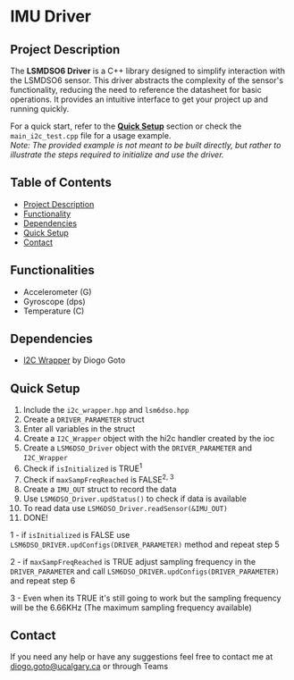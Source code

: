 # IMU Driver

## Project Description

The **LSMDSO6 Driver** is a C++ library designed to simplify interaction with the LSMDSO6 sensor. This driver abstracts the complexity of the sensor's functionality, reducing the need to reference the datasheet for basic operations. It provides an intuitive interface to get your project up and running quickly.

For a quick start, refer to the **[Quick Setup](#quick-setup)** section or check the `main_i2c_test.cpp` file for a usage example.  
*Note: The provided example is not meant to be built directly, but rather to illustrate the steps required to initialize and use the driver.*


## Table of Contents
- [Project Description](#project-description)
- [Functionality](#functionality)
- [Dependencies](#dependencies)
- [Quick Setup](#quick-setup)
- [Contact](#contact)

## Functionalities
- Accelerometer (G)
- Gyroscope (dps)
- Temperature (C)

## Dependencies
- [I2C Wrapper](https://github.com/UCSOAR/CommunicationSystemsSubmodule/tree/Diogo/I2C) by Diogo Goto

## Quick Setup
1. Include the `i2c_wrapper.hpp` and `lsm6dso.hpp` 
2. Create a `DRIVER_PARAMETER` struct 
3. Enter all variables in the struct 
3. Create a `I2C_Wrapper` object with the hi2c handler created by the ioc
4. Create a `LSM6DSO_Driver` object with the `DRIVER_PARAMETER` and `I2C_Wrapper`
5. Check if `isInitialized` is TRUE<sup>1</sup>
6. Check if `maxSampFreqReached` is FALSE<sup>2, 3</sup> 
7. Create a `IMU_OUT` struct to record the data
8. Use `LSM6DSO_Driver.updStatus()` to check if data is available
9. To read data use `LSM6DSO_Driver.readSensor(&IMU_OUT)`
10. DONE!

1 - if `isInitialized` is FALSE use `LSM6DSO_DRIVER.updConfigs(DRIVER_PARAMETER)` method and repeat step 5 

2 - if `maxSampFreqReached` is TRUE adjust sampling frequency in the `DRIVER_PARAMETER` and call `LSM6DSO_DRIVER.updConfigs(DRIVER_PARAMETER)` and repeat step 6

3 - Even when its TRUE it's still going to work but the sampling frequency will be the 6.66KHz (The maximum sampling frequency available)
## Contact 
If you need any help or have any suggestions feel free to contact me at diogo.goto@ucalgary.ca or through Teams
